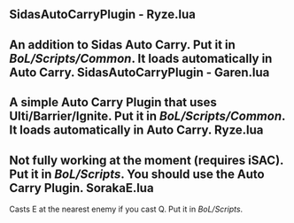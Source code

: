 SidasAutoCarryPlugin - Ryze.lua
-------------------------------
An addition to Sidas Auto Carry. Put it in *BoL/Scripts/Common*. It loads automatically in Auto Carry.
SidasAutoCarryPlugin - Garen.lua
--------------------------------
A simple Auto Carry Plugin that uses Ulti/Barrier/Ignite. Put it in *BoL/Scripts/Common*. It loads automatically in Auto Carry.
Ryze.lua
--------
Not fully working at the moment (requires iSAC). Put it in *BoL/Scripts*. You should use the Auto Carry Plugin.
SorakaE.lua
-----------
Casts E at the nearest enemy if you cast Q. Put it in *BoL/Scripts*.